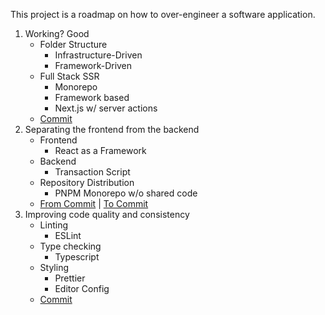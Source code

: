 This project is a roadmap on how to over-engineer a software application.

1. Working? Good
   - Folder Structure
     - Infrastructure-Driven
     - Framework-Driven
   - Full Stack SSR
     - Monorepo
     - Framework based
     - Next.js w/ server actions
   - [Commit](https://github.com/TiagoJacintoDev/over-engineered-erp/tree/2fea090a32eafa4e83998babce0ae2511ede0223)
2. Separating the frontend from the backend
   - Frontend
     - React as a Framework
   - Backend
     - Transaction Script
   - Repository Distribution
     - PNPM Monorepo w/o shared code
   - [From Commit](https://github.com/TiagoJacintoDev/over-engineered-erp/tree/71bb5d0b25f421286c566033a512822a4ff39333) | [To Commit](https://github.com/TiagoJacintoDev/over-engineered-erp/tree/dae2a525c5481de9493864bc67954cd113d58e5e)
3. Improving code quality and consistency
   - Linting
     - ESLint
   - Type checking
     - Typescript
   - Styling
     - Prettier
     - Editor Config
   - [Commit](https://github.com/TiagoJacintoDev/over-engineered-erp/tree/52613c23f2f5ef7cdca5c46241a504ac23951f37)
